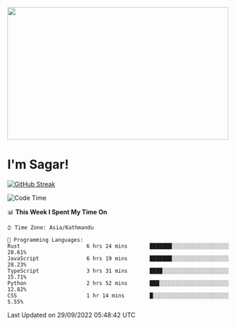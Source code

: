 
<img src="https://media.giphy.com/media/3ornk57KwDXf81rjWM/giphy.gif" width="500" height="300" frameBorder="0" class="giphy-embed" allowFullScreen></img>

#   I'm Sagar!
[![GitHub Streak](https://github-readme-streak-stats.herokuapp.com/?user=sgr2848)](https://git.io/streak-stats)
<!--START_SECTION:waka-->
![Code Time](http://img.shields.io/badge/Code%20Time-2%2C878%20hrs%2024%20mins-blue)

📊 **This Week I Spent My Time On** 

```text
⌚︎ Time Zone: Asia/Kathmandu

💬 Programming Languages: 
Rust                     6 hrs 24 mins       ███████░░░░░░░░░░░░░░░░░░   28.61% 
JavaScript               6 hrs 19 mins       ███████░░░░░░░░░░░░░░░░░░   28.23% 
TypeScript               3 hrs 31 mins       ████░░░░░░░░░░░░░░░░░░░░░   15.71% 
Python                   2 hrs 52 mins       ███░░░░░░░░░░░░░░░░░░░░░░   12.82% 
CSS                      1 hr 14 mins        █░░░░░░░░░░░░░░░░░░░░░░░░   5.55%

```


 Last Updated on 29/09/2022 05:48:42 UTC
<!--END_SECTION:waka-->
